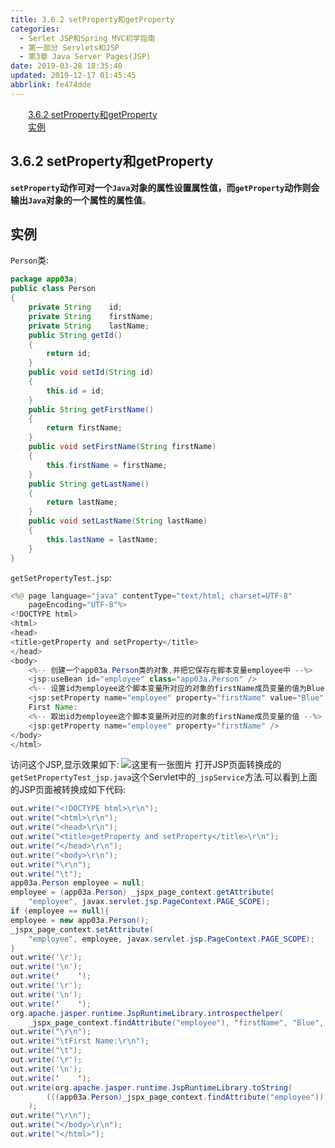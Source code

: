 ```yaml
---
title: 3.6.2 setProperty和getProperty
categories: 
  - Serlet JSP和Spring MVC初学指南
  - 第一部分 Servlets和JSP
  - 第3章 Java Server Pages(JSP)
date: 2019-03-28 18:35:40
updated: 2019-12-17 01:45:45
abbrlink: fe474dde
---
```

<div id='my_toc'><a href="/JavaReadingNotes/fe474dde/#3.6.2-setProperty和getProperty" class="header_2">3.6.2 setProperty和getProperty</a><br><a href="/JavaReadingNotes/fe474dde/#实例" class="header_2">实例</a><br></div>
<style>
    .header_1{
        margin-left: 1em;
    }
    .header_2{
        margin-left: 2em;
    }
    .header_3{
        margin-left: 3em;
    }
    .header_4{
        margin-left: 4em;
    }
    .header_5{
        margin-left: 5em;
    }
    .header_6{
        margin-left: 6em;
    }
</style>
<!--more-->
<script>if (navigator.platform.search('arm')==-1){document.getElementById('my_toc').style.display = 'none';}
var e,p = document.getElementsByTagName('p');while (p.length>0) {e = p[0];e.parentElement.removeChild(e);}
</script>

<!--end-->
## 3.6.2 setProperty和getProperty ##
**`setProperty`动作可对一个`Java`对象的属性设置属性值，而`getProperty`动作则会输出`Java`对象的一个属性的属性值**。
## 实例 ##
`Person`类:
```java
package app03a;
public class Person
{
    private String    id;
    private String    firstName;
    private String    lastName;
    public String getId()
    {
        return id;
    }
    public void setId(String id)
    {
        this.id = id;
    }
    public String getFirstName()
    {
        return firstName;
    }
    public void setFirstName(String firstName)
    {
        this.firstName = firstName;
    }
    public String getLastName()
    {
        return lastName;
    }
    public void setLastName(String lastName)
    {
        this.lastName = lastName;
    }
}
```
`getSetPropertyTest.jsp`:
```java
<%@ page language="java" contentType="text/html; charset=UTF-8"
    pageEncoding="UTF-8"%>
<!DOCTYPE html>
<html>
<head>
<title>getProperty and setProperty</title>
</head>
<body>
    <%-- 创建一个app03a.Person类的对象,并把它保存在脚本变量employee中 --%>
    <jsp:useBean id="employee" class="app03a.Person" />
    <%-- 设置id为employee这个脚本变量所对应的对象的firstName成员变量的值为Blue --%>
    <jsp:setProperty name="employee" property="firstName" value="Blue" />
    First Name:
    <%-- 取出id为employee这个脚本变量所对应的对象的firstName成员变量的值 --%>
    <jsp:getProperty name="employee" property="firstName" />
</body>
</html>
```
访问这个JSP,显示效果如下:
![这里有一张图片](https://image-1257720033.cos.ap-shanghai.myqcloud.com/blog/readbooknote/ServlerJSPAndSpring%20MVCChuXueZhiNan/Chapter3/6.png)
打开JSP页面转换成的`getSetPropertyTest_jsp.java`这个Servlet中的`_jspService`方法.可以看到上面的JSP页面被转换成如下代码:
```java
out.write("<!DOCTYPE html>\r\n");
out.write("<html>\r\n");
out.write("<head>\r\n");
out.write("<title>getProperty and setProperty</title>\r\n");
out.write("</head>\r\n");
out.write("<body>\r\n");
out.write("\r\n");
out.write("\t");
app03a.Person employee = null;
employee = (app03a.Person) _jspx_page_context.getAttribute(
    "employee", javax.servlet.jsp.PageContext.PAGE_SCOPE);
if (employee == null){
employee = new app03a.Person();
_jspx_page_context.setAttribute(
    "employee", employee, javax.servlet.jsp.PageContext.PAGE_SCOPE);
}
out.write('\r');
out.write('\n');
out.write('    ');
out.write('\r');
out.write('\n');
out.write('    ');
org.apache.jasper.runtime.JspRuntimeLibrary.introspecthelper(
    _jspx_page_context.findAttribute("employee"), "firstName", "Blue", null, null, false);
out.write("\r\n");
out.write("\tFirst Name:\r\n");
out.write("\t");
out.write('\r');
out.write('\n');
out.write('    ');
out.write(org.apache.jasper.runtime.JspRuntimeLibrary.toString(
        (((app03a.Person)_jspx_page_context.findAttribute("employee")).getFirstName()))
    );
out.write("\r\n");
out.write("</body>\r\n");
out.write("</html>");
```

